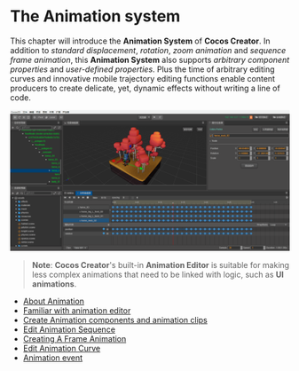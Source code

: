 # The Animation system

This chapter will introduce the __Animation System__ of __Cocos Creator__. In addition to *standard displacement*, *rotation*, *zoom animation* and *sequence frame animation*, this __Animation System__ also supports *arbitrary component properties* and *user-defined properties*. Plus the time of arbitrary editing curves and innovative mobile trajectory editing functions enable content producers to create delicate, yet, dynamic effects without writing a line of code.

![animation cover](index/main.gif)

> **Note**: __Cocos Creator__'s built-in __Animation Editor__ is suitable for making less complex animations that need to be linked with logic, such as __UI animations__.

- [About Animation](animation.md)
- [Familiar with animation editor](animation-editor.md)
- [Create Animation components and animation clips](animation-create.md)
- [Edit Animation Sequence](animation-clip.md)
- [Creating A Frame Animation](sprite-animation.md)
- [Edit Animation Curve](animation-curve.md)
- [Animation event](animation-event.md)
